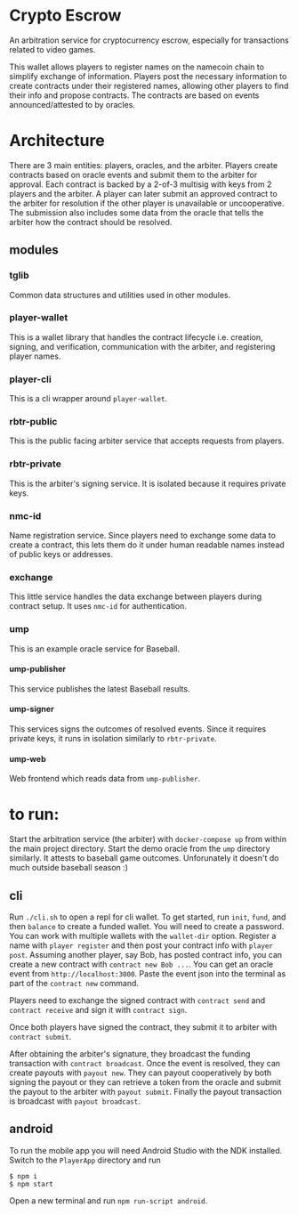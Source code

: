 # Crypto Escrow 

An arbitration service for cryptocurrency escrow, especially for transactions related to video games.

This wallet allows players to register names on the namecoin chain to simplify exchange of information. Players post the necessary information to create contracts under their registered names, allowing other players to find their info and propose contracts. The contracts are based on events announced/attested to by oracles.

# Architecture

There are 3 main entities: players, oracles, and the arbiter. Players create contracts based on oracle events and submit them to the arbiter for approval. Each contract is backed by a 2-of-3 multisig with keys from 2 players and the arbiter. A player can later submit an approved contract to the arbiter for resolution if the other player is unavailable or uncooperative. The submission also includes some data from the oracle that tells the arbiter how the contract should be resolved.

## modules

### tglib
Common data structures and utilities used in other modules.
### player-wallet
This is a wallet library that handles the contract lifecycle i.e. creation, signing, and verification, communication with the arbiter, and registering player names.
### player-cli
This is a cli wrapper around `player-wallet`.
### rbtr-public
This is the public facing arbiter service that accepts requests from players.
### rbtr-private
This is the arbiter's signing service. It is isolated because it requires private keys.
### nmc-id
Name registration service. Since players need to exchange some data to create a contract, this lets them do it under human readable names instead of public keys or addresses.
### exchange
This little service handles the data exchange between players during contract setup. It uses `nmc-id` for authentication.
### ump
This is an example oracle service for Baseball.
#### ump-publisher
This service publishes the latest Baseball results.
#### ump-signer
This services signs the outcomes of resolved events. Since it requires private keys, it runs in isolation similarly to `rbtr-private`.
#### ump-web
Web frontend which reads data from `ump-publisher`.
# to run:

Start the arbitration service (the arbiter) with `docker-compose up` from within the main project directory. Start the demo oracle from the `ump` directory similarly. It attests to baseball game outcomes. Unforunately it doesn't do much outside baseball season :)
## cli
Run `./cli.sh` to open a repl for cli wallet. To get started, run `init`, `fund`, and then `balance` to create a funded wallet. You will need to create a password. You can work with multiple wallets with the `wallet-dir` option.
Register a name with `player register` and then post your contract info with `player post`.
Assuming another player, say Bob, has posted contract info, you can create a new contract with `contract new Bob ...`. You can get an oracle event from `http://localhost:3000`. Paste the event json into the terminal as part of the `contract new` command.

Players need to exchange the signed contract with `contract send` and `contract receive` and sign it with `contract sign`.

Once both players have signed the contract, they submit it to arbiter with `contract submit`.

After obtaining the arbiter's signature, they broadcast the funding transaction with `contract broadcast`. Once the event is resolved, they can create payouts with `payout new`. They can payout cooperatively by both signing the payout or they can retrieve a token from the oracle and submit the payout to the arbiter with `payout submit`. Finally the payout transaction is broadcast with `payout broadcast`.

## android
To run the mobile app you will need Android Studio with the NDK installed. Switch to the `PlayerApp` directory and run 
```
$ npm i
$ npm start
```
Open a new terminal and run `npm run-script android`.
